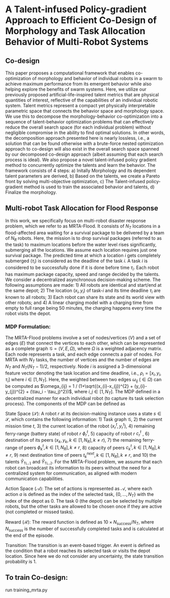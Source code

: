 # A Talent-infused Policy-gradient Approach to Efficient Co-Design of Morphology and Task Allocation Behavior of Multi-Robot Systems

## Co-design
 This paper proposes a computational framework that enables co-optimization of morphology and behavior of individual robots in a swarm to achieve maximum performance from its emergent behavior while also helping explore the benefits of swarm systems. Here, we utilize our previously proposed artificial-life-inspired talent metrics that are physical quantities of interest, reflective of the capabilities of an individual robotic system. Talent metrics represent a compact yet physically interpretable parametric space that connects the behavior space and morphology space. We use this to decompose the morphology-behavior co-optimization into a sequence of talent-behavior optimization problems that can effectively reduce the overall search space (for each individual problem) without negligible compromise in the ability to find optimal solutions. In other words, the decomposition approach presented here is nearly lossless, i.e., a solution that can be found otherwise with a brute-force nested optimization approach to co-design will also exist in the overall search space spanned by our decomposed co-design approach (albeit assuming that each search process is ideal). We also propose a novel talent-infused policy gradient method to concurrently optimize the talents and learn the behavior.
The framework consists of 4 steps: a) Initally Morphology and its dependent talent parameters are derived, b) Based on the talents, we create a Pareto front by solving multi-objective optimization, c) The Talent-infused policy-gradient method is used to train the associated behavior and talents, d) Finalize the morphology.
 
## Multi-robot Task Allocation for Flood Response
In this work, we specifically focus on multi-robot disaster response problem, which we refer to as MRTA-Flood. It consists of $N_{T}$ locations in a flood-affected area waiting for a survival package to be delivered by a team of  $N_{R}$ robots. Here, the mission is to drop survival packages (referred to as the task) to maximum locations before the water level rises significantly, submerging all the locations. 
We assume each location requires just one survival package. The predicted time at which a location $i$ gets completely submerged ($\tau_i$) is considered as the deadline of the task $i$. A task $i$ is considered to be successfully done if it is done before time $\tau_i$. Each robot has maximum package capacity, speed and range decided by the talents. We consider a decentralized asynchronous decision-making scheme. The following assumptions are made: 1) All robots are identical and start/end at the same depot; 2) The location $(x_i,y_i)$ of task-$i$ and its time deadline $\tau_i$ are known to all robots; 3) Each robot can share its state and its world view with other robots; and 4) A linear charging model with a charging time from empty to full range being 50 minutes, the charging happens every time the robot visits the depot. 

### MDP Formulation:

The MRTA-Flood problems involve a set of nodes/vertices ($V$) and a set of edges ($E$) that connect the vertices to each other, which can be represented as a complete graph $\mathcal{G} = (V, E, \Omega)$, where $\Omega$ is a weighted adjacency matrix. Each node represents a task, and each edge connects a pair of nodes. For MRTA with $N_{T}$ tasks, the number of vertices and the number of edges are $N_{T}$ and $N_{T}(N_{T}-1)/2$, respectively. Node $i$ is assigned a 3-dimensional feature vector denoting the task location and time deadline, i.e., $\rho_i=[x_i,y_i,\tau_i]$ where $i \in [1, N_{T}]$. Here, the weighted between two edges $\omega_{ij}$ ($\in \Omega$) can be computed as $\omega_{ij} = 1 / (1+\sqrt{(x_{i}-x_{j})^{2} + (y_{i}-y_{j})^{2} + (\tau_i - \tau_j)^2})$, where $i, j \in [1,N_{T}]$.
The MDP defined in a decentralized manner for each individual robot (to capture its task selection process). The components of the MDP can be defined as 

State Space ($\mathcal{S}$): A robot $r$ at its decision-making instance uses a state $s\in\mathcal{S}$, which contains the following information: 1) Task graph $\mathcal{G}$, 2) the current mission time $t$, 3) the current location of the robot ($`x^{t}_{r}, y^{t}_{r}`$), 4) remaining ferry-range (battery state) of robot $`r`$ $`\phi^{t}_{r}`$, 5) capacity of robot $r$ $c^{t}_{r}$ , 6) destination of its peers ($`x_{k}, y_{k}, k \in [1, N_{R}], k \neq r`$), 7) the remaining ferry-range of peers $`\phi^{t}_{k}, k \in [1, N_{R}], k \neq r`$, 8) capacity of peers $`c^{t}_{k}, k \in [1, N_{R}], k \neq r`$, 9) next destination time of peers $t^{next}_{k}, k \in [1, N_{R}], k \neq r$, and 10) the talents $\hat{Y}_{\texttt{TL,1}}$ and $\hat{Y}_{\texttt{TL,2}}$. For the MRTA-Flood problem, we assume that each robot can broadcast its information to its peers without the need for a centralized system for communication, as aligned with modern communication capabilities. 

Action Space ($\mathcal{A}$): The set of actions is represented as $\mathcal{A}$, where each action $a$ is defined as the index of the selected task, $\{0,\ldots,N_{T}\}$ with the index of the depot as $0$. The task $0$ (the depot) can be selected by multiple robots, but the other tasks are allowed to be chosen once if they are active (not completed or missed tasks). 

Reward ($\mathcal{R}$): The reward function is defined as
$10 \times N_{\text{success}}/N_{T}$, where $N_{\text{success}}$
is the number of successfully completed tasks and is calculated at the end of the episode.  

Transition: The transition is an event-based trigger. An event is defined as the condition that a robot reaches its selected task or visits the depot location. Since here we do not consider any uncertainty, the state transition probability is 1.

## To train Co-design:
run training_mrta.py

